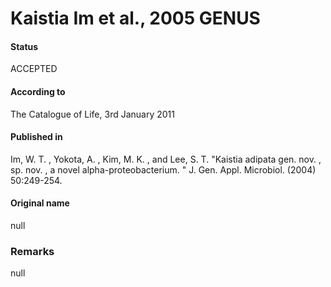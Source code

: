 Kaistia Im et al., 2005 GENUS
=======

#### Status
ACCEPTED

#### According to
The Catalogue of Life, 3rd January 2011

#### Published in
Im, W. T. , Yokota, A. , Kim, M. K. , and Lee, S. T. "Kaistia adipata gen. nov. , sp. nov. , a novel alpha-proteobacterium. " J. Gen. Appl. Microbiol. (2004) 50:249-254.

#### Original name
null

### Remarks
null